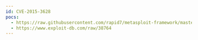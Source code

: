 ```yaml
---
id: CVE-2015-3628
pocs:
  - https://raw.githubusercontent.com/rapid7/metasploit-framework/master/modules/exploits/linux/http/f5_icall_cmd.rb
  - https://www.exploit-db.com/raw/38764
---
```

